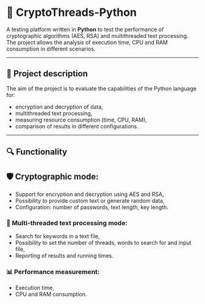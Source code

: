 # 🐍 CryptoThreads-Python

A testing platform written in **Python** to test the performance of cryptographic algorithms (AES, RSA) and multithreaded text processing. The project allows the analysis of execution time, CPU and RAM consumption in different scenarios.

---

## 📘 Project description

The aim of the project is to evaluate the capabilities of the Python language for:
- encryption and decryption of data,
- multithreaded text processing,
- measuring resource consumption (time, CPU, RAM),
- comparison of results in different configurations.

---

## 🔍 Functionality

## 🛡 Cryptographic mode:
- Support for encryption and decryption using AES and RSA,
- Possibility to provide custom text or generate random data,
- Configuration: number of passwords, text length, key length.

### 🔄 Multi-threaded text processing mode:
- Search for keywords in a text file,
- Possibility to set the number of threads, words to search for and input file,
- Reporting of results and running times.

### 📊 Performance measurement:
- Execution time,
- CPU and RAM consumption.
